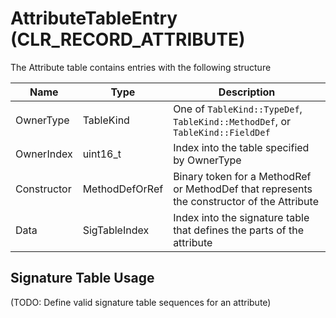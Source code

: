 # AttributeTableEntry (CLR_RECORD_ATTRIBUTE)

The Attribute table contains entries with the following structure

| Name          | Type                 | Description  |
|---------------|----------------------|------------  |
| OwnerType     | TableKind            | One of `TableKind::TypeDef`, `TableKind::MethodDef`, or `TableKind::FieldDef`|
| OwnerIndex    | uint16_t             | Index into the table specified by OwnerType|
| Constructor   | MethodDefOrRef       | Binary token for a MethodRef or MethodDef that represents the constructor of the Attribute|
| Data          | SigTableIndex        | Index into the signature table that defines the parts of the attribute|

## Signature Table Usage

(TODO: Define valid signature table sequences for an attribute)
